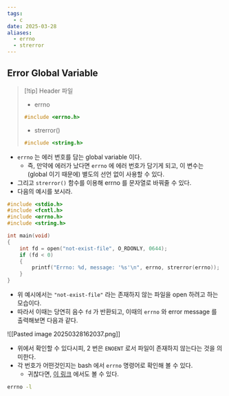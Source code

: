 ```yaml
---
tags:
  - c
date: 2025-03-28
aliases:
  - errno
  - strerror
---
```

## Error Global Variable

> [!tip] Header 파일
> - errno
> ```c
> #include <errno.h>
> ```
> - strerror()
> ```c
> #include <string.h>
> ```

- `errno` 는 에러 번호를 담는 global variable 이다.
	- 즉, 만약에 에러가 났다면 `errno` 에 에러 번호가 담기게 되고, 이 변수는 (global 이기 때문에) 별도의 선언 없이 사용할 수 있다.
- 그리고 `strerror()` 함수를 이용해 errno 를 문자열로 바꿔줄 수 있다.
- 다음의 예시를 보시라.

```c
#include <stdio.h>
#include <fcntl.h>
#include <errno.h>
#include <string.h>

int main(void)
{
	int fd = open("not-exist-file", O_RDONLY, 0644);
	if (fd < 0)
	{
		printf("Errno: %d, message: '%s'\n", errno, strerror(errno));
	}
}
```

- 위 예시에서는 `"not-exist-file"` 라는 존재하지 않는 파일을 open 하려고 하는 모습이다.
- 따라서 이때는 당연히 음수 `fd` 가 반환되고, 이때의 `errno` 와 error message 를 출력해보면 다음과 같다.

![[Pasted image 20250328162037.png]]

- 위에서 확인할 수 있다시피, 2 번은 `ENOENT` 로서 파일이 존재하지 않는다는 것을 의미한다.
- 각 번호가 어떤것인지는 bash 에서 `errno` 명령어로 확인해 볼 수 있다.
	- 귀찮다면, [이 링크](https://gist.github.com/greggyNapalm/2413028) 에서도 볼 수 있다.

```bash
errno -l
```